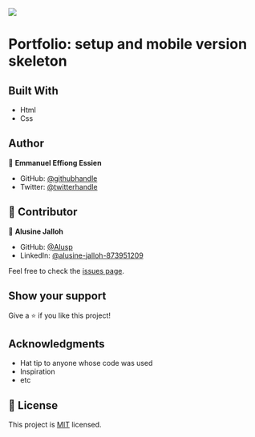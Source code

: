 ![](https://img.shields.io/badge/Microverse-blueviolet)

# Portfolio: setup and mobile version skeleton

## Built With

- Html
- Css

## Author

👤 **Emmanuel Effiong Essien**

- GitHub: [@githubhandle](https://github.com/ehma90)
- Twitter: [@twitterhandle](https://twitter.com/ehma_essien)

## 🤝 Contributor

👤 **Alusine Jalloh**

- GitHub: [@Alusp](https://github.com/Alusp)
- LinkedIn: [@alusine-jalloh-873951209](linkedin.com/in/alusine-jalloh-873951209)


Feel free to check the [issues page](https://github.com/ehma90/linter-tutorials/issues).

## Show your support

Give a ⭐ if you like this project!

## Acknowledgments

- Hat tip to anyone whose code was used
- Inspiration
- etc

## 📝 License

This project is [MIT](./MIT.md) licensed.
